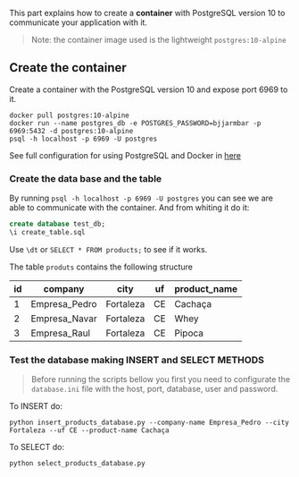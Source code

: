 
This part explains how to create a **container** with PostgreSQL version 10 to communicate your application with it.

>Note: the container image used is the lightweight ```postgres:10-alpine```

## Create the container

Create a container with the PostgreSQL version 10 and expose port 6969 to it.

``` shell
docker pull postgres:10-alpine
docker run --name postgres_db -e POSTGRES_PASSWORD=bjjarmbar -p 6969:5432 -d postgres:10-alpine
psql -h localhost -p 6969 -U postgres
```

See full configuration for using PostgreSQL and Docker in [here](https://docs.docker.com/samples/library/postgres/#connect-to-it-from-an-application)


### Create the data base and the table

By running `psql -h localhost -p 6969 -U postgres` you can see we are able to communicate with the container. And from whiting it do it:

``` sql
create database test_db;
\i create_table.sql
```

Use ```\dt``` or ```SELECT * FROM products;``` to see if it works.

The table ```produts``` contains the following structure

 id |    company    |   city    | uf | product_name 
----|---------------|-----------|----|---------------
  1 | Empresa_Pedro | Fortaleza | CE | Cachaça
  2 | Empresa_Navar | Fortaleza | CE | Whey
  3 | Empresa_Raul  | Fortaleza | CE | Pipoca


### Test the database making INSERT and SELECT METHODS

> Before running the scripts bellow you first you need to configurate the ```database.ini``` file with the host, port, database, user and password.

To INSERT do:

``` shell
python insert_products_database.py --company-name Empresa_Pedro --city Fortaleza --uf CE --product-name Cachaça
```

To SELECT do:

``` shell
python select_products_database.py
```





